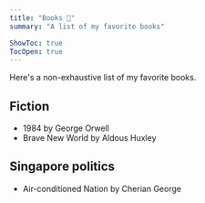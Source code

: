 ```yaml
---
title: "Books 📖"
summary: "A list of my favorite books"

ShowToc: true
TocOpen: true
---
```


Here's a non-exhaustive list of my favorite books.

## Fiction

- 1984 by George Orwell
- Brave New World by Aldous Huxley

## Singapore politics

- Air-conditioned Nation by Cherian George